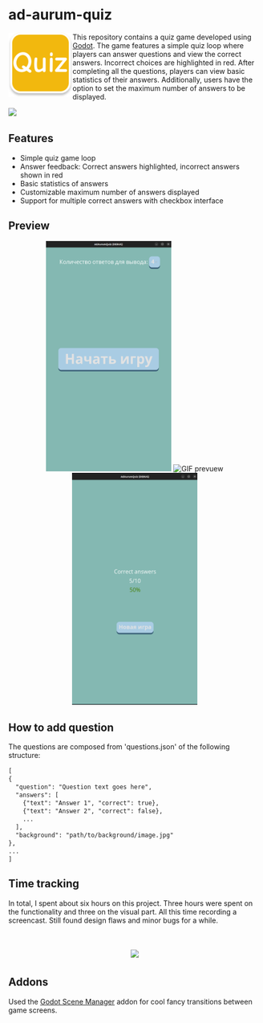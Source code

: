 # ad-aurum-quiz
<img src="icon.svg" align="left" width=128 height=128> This repository contains a quiz game developed using [Godot](https://github.com/godotengine/godot). The game features a simple quiz loop where players can answer questions and view the correct answers. 
Incorrect choices are highlighted in red. After completing all the questions, players can view basic statistics of their answers. Additionally, users have the option to set the maximum number of answers to be displayed. 

<img src="https://github.com/ash4rk/ad-aurum-quiz/assets/30512240/4083e8c8-4386-4229-b13e-3a75d127e34e" height="40"/>

## Features

* Simple quiz game loop
* Answer feedback: Correct answers highlighted, incorrect answers shown in red
* Basic statistics of answers
* Сustomizable maximum number of answers displayed
* Support for multiple correct answers with checkbox interface

## Preview

<p align="center">
<img src="docs/main-menu.png" alt="Main menu screenshot" width=250 />
<img src="docs/preview.gif" alt="GIF prevuew" width=250 />
<img src="docs/end-game.png" alt="End game screenshot" width=250 />
</p>

## How to add question

The questions are composed from 'questions.json' of the following structure:

```
[
{
  "question": "Question text goes here",
  "answers": [
    {"text": "Answer 1", "correct": true},
    {"text": "Answer 2", "correct": false},
    ...
  ],
  "background": "path/to/background/image.jpg"
},
...
]

```
## Time tracking

In total, I spent about six hours on this project. Three hours were spent on the functionality and three on the visual part.
All this time recording a screencast. Still found design flaws and minor bugs for a while.

<h1 align="center">
<img src="https://github.com/ash4rk/ad-aurum-quiz/assets/30512240/5fc1a526-7f97-48a6-adb6-1690ab2544f9" height="500"/></h1>
<p align="center">

## Addons

Used the [Godot Scene Manager](https://github.com/glass-brick/Scene-Manager) addon for cool fancy transitions between game screens.

